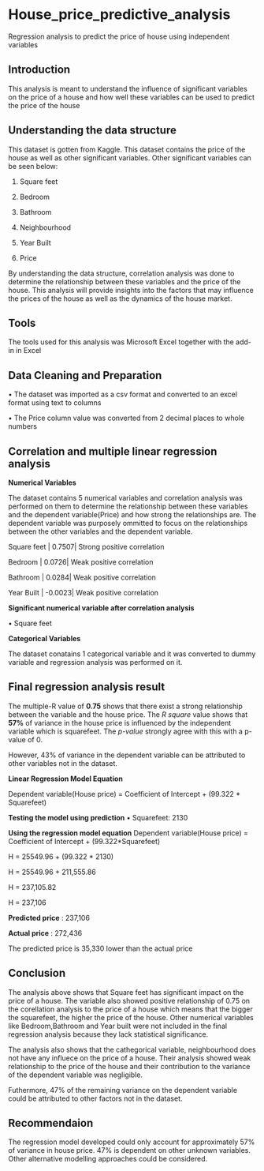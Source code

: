 # House_price_predictive_analysis
Regression analysis to predict the price of house using independent variables


## Introduction
This analysis is meant to understand the influence of significant variables on the price of a house and how well these variables can be used to predict the price of the house

## Understanding the data structure
This dataset is gotten from Kaggle. This dataset contains the price of the house as well as other significant variables. Other significant variables can be seen below:

1. Square feet

2. Bedroom

3. Bathroom

4. Neighbourhood

5. Year Built

6. Price

By understanding the data structure, correlation analysis was done to determine the relationship between these variables and the price of the house. This analysis will provide insights into the factors that may influence the prices of the house as well as the dynamics of the house market.

## Tools
The tools used for this analysis was Microsoft Excel together with the add-in in Excel

## Data Cleaning and Preparation
•	The dataset was imported as a csv format and converted to an excel format using text to columns 

•	The Price column value was converted from 2 decimal places to whole numbers

## Correlation and multiple linear regression analysis

**Numerical Variables**

The dataset contains 5 numerical variables and correlation analysis was performed on them to determine the relationship between these variables and the dependent variable(Price) and how strong the relationships are. The dependent variable was purposely ommitted to focus on the relationships between the other variables and the dependent variable.


Square feet	| 0.7507| 	Strong positive correlation

Bedroom	| 0.0726| 	Weak positive correlation

Bathroom	| 0.0284| 	Weak positive correlation

Year Built	| -0.0023| 	Weak positive correlation

**Significant numerical variable after correlation analysis**

• Square feet

**Categorical Variables**

The dataset conatains 1 categorical variable and it was converted to dummy variable and regression analysis was performed on it.


## Final regression analysis result
The multiple-R value of **0.75** shows that there exist a strong relationship between the variable and the house price. The *R square* value shows that **57%** of variance in the house price is influenced by the independent variable which is squarefeet. The *p-value* strongly agree with this with a p-value of 0. 

However, 43% of variance in the dependent variable can be attributed to other variables not in the dataset.

**Linear Regression Model Equation**

Dependent variable(House price) = Coefficient of Intercept + (99.322 * Squarefeet) 

**Testing the model using prediction**
• Squarefeet: 2130

**Using the regression model equation**
Dependent variable(House price) = Coefficient of Intercept + (99.322*Squarefeet) 

H = 25549.96 + (99.322 * 2130) 

H = 25549.96 + 211,555.86

H = 237,105.82

H = 237,106

**Predicted price** : 237,106

**Actual price** : 272,436

The predicted price is 35,330 lower than the actual price


## Conclusion
The analysis above shows that Square feet has significant impact on the price of a house. The variable also showed positive relationship of 0.75 on the corellation analysis to the price of a house which means that the bigger the squarefeet, the higher the price of the house. Other numerical variables like Bedroom,Bathroom and Year built were not included in the final regression analysis because they lack statistical significance.

The analysis also shows that the cathegorical variable, neighbourhood does not have any influece on the price of a house. Their analysis showed weak relationship to the price of the house and their contribution to the variance of the dependent variable was negligible.

Futhermore, 47% of the remaining variance on the dependent variable could be attributed to other factors not in the dataset.


## Recommendaion
The regression model developed could only account for approximately 57% of variance in house price. 47% is dependent on other unknown variables. Other alternative modelling approaches could be considered.









